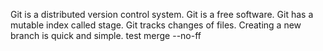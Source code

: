 Git is a distributed version control system.
Git is a free software.
Git has a mutable index called stage.
Git tracks changes of files.
Creating a new branch is quick and simple.
test merge --no-ff
